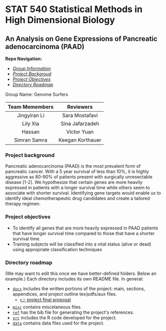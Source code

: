 STAT 540 Statistical Methods in High Dimensional Biology
=================================================

An Analysis on Gene Expressions of Pancreatic adenocarcinoma (PAAD)
--------------------------------------------------------------------------------
**Repo Navigation:**

- *[Group Information](#org0)*
- *[Project Backgroud](#org1)*
- *[Project Objectives](#org2)*
- *[Directory Roadmap](#org3)*


<a id="org0"></a>
Group Name: Genome Surfers

| Team Memembers  |  Reviewers |
| :---: |  :---: |  
| Jingyiran Li |  Sara Mostafavi |
| Lily Xia |  Sina Jafarzadeh |
|  Hassan  |  Victor Yuan |
| Simran Samra |  Keegan Korthauer |

<a id="org1"></a>
### Project background

Pancreatic adenocarcinoma (PAAD) is the most prevalent form of pancreatic cancer. With a 5 year survival of less than 10%, it is highly aggressive as 80-90% of patients present with surgically unresectable disease [1-2]. We hypothesize that certain genes are more heavily expressed in patients with a longer survival time while others seem to associate with shorter survival. Identifying gene targets would enable us to identify ideal chemotherapeutic drug candidates and create a tailored therapy regimen. 


<a id="org2"></a>
### Project objectives

-   To identify all genes that are more heavily expressed in PAAD patients that have longer survival time compared to those that have a shorter survival time.
-   Training subjects will be classified into a vital status (alive or dead) using appropriate classification techniques


<a id="org3"></a>
### Directory roadmap

(We may want to edit this once we have better-defined folders. Below an example.) Each directory includes its own README file. In general: 
* [`docs`](https://github.com/STAT540-UBC/Repo_team_Genome-Surfers_W2020/tree/master/docs) includes the written portions of the project: main, sections, appendices, and project outline tex/pdfs/aux files. 
  + [:point_right: project final proposal](https://github.com/STAT540-UBC/Repo_team_Genome-Surfers_W2020/blob/master/docs/project_proposal.md)
* [`misc`](https://github.com/STAT540-UBC/Repo_team_Genome-Surfers_W2020/tree/master/misc) contains miscelaneous files. 
* [`ref`](https://github.com/STAT540-UBC/Repo_team_Genome-Surfers_W2020/tree/master/ref) has the bib file for generating the project's references. 
* [`src`](https://github.com/STAT540-UBC/Repo_team_Genome-Surfers_W2020/tree/master/src) includes the R code developed for the project.
* [`data`](https://github.com/STAT540-UBC/Repo_team_Genome-Surfers_W2020/tree/master/data) contains data files used for the project.

